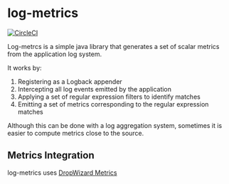 # log-metrics

[![CircleCI](https://circleci.com/gh/LendingClub/log-metrics.svg?style=svg)](https://circleci.com/gh/LendingClub/log-metrics)

Log-metrcs is a simple java library that generates a set of scalar metrics from the application log system.

It works by:

1. Registering as a Logback appender
2. Intercepting all log events emitted by the application
3. Applying a set of regular expression filters to identify matches
4. Emitting a set of metrics corresponding to the regular expression matches

Although this can be done with a log aggregation system, sometimes it is easier to compute metrics close to the source.


## Metrics Integration

log-metrics uses [DropWizard Metrics](http://metrics.dropwizard.io/)











